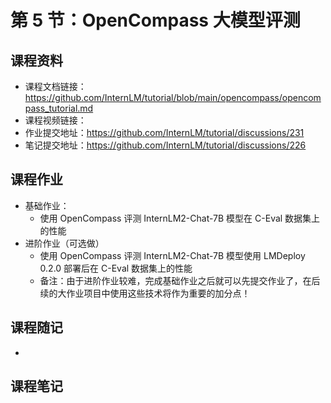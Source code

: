 # 第 5 节：OpenCompass 大模型评测

## 课程资料
- 课程文档链接：https://github.com/InternLM/tutorial/blob/main/opencompass/opencompass_tutorial.md
- 课程视频链接：
- 作业提交地址：https://github.com/InternLM/tutorial/discussions/231
- 笔记提交地址：https://github.com/InternLM/tutorial/discussions/226

## 课程作业
- 基础作业：
  - 使用 OpenCompass 评测 InternLM2-Chat-7B 模型在 C-Eval 数据集上的性能
- 进阶作业（可选做）
  - 使用 OpenCompass 评测 InternLM2-Chat-7B 模型使用 LMDeploy 0.2.0 部署后在 C-Eval 数据集上的性能
  - 备注：由于进阶作业较难，完成基础作业之后就可以先提交作业了，在后续的大作业项目中使用这些技术将作为重要的加分点！

## 课程随记
- 

## 课程笔记

